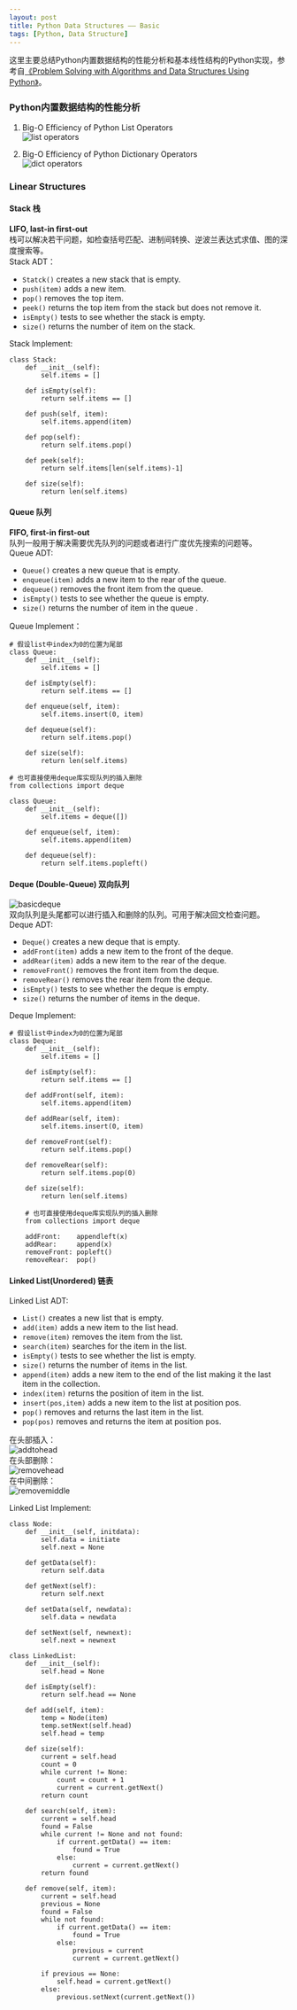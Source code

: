 ```yaml
---
layout: post    
title: Python Data Structures —— Basic    
tags: [Python, Data Structure]    
---
```

这里主要总结Python内置数据结构的性能分析和基本线性结构的Python实现，参考自[《Problem Solving with Algorithms and Data Structures Using Python》](http://interactivepython.org/courselib/static/pythonds/index.html)。    

### Python内置数据结构的性能分析    
1. Big-O Efficiency of Python List Operators       
![list operators](/assets/blog/20140803_list.png)

2. Big-O Efficiency of Python Dictionary Operators    
![dict operators](/assets/blog/20140803_dict.png)
  
### Linear Structures    
#### Stack 栈         
**LIFO, last-in first-out**     
栈可以解决若干问题，如检查括号匹配、进制间转换、逆波兰表达式求值、图的深度搜索等。       
Stack ADT：

+ `Statck()` creates a new stack that is empty.
+ `push(item)` adds a new item.
+ `pop()` removes the top item.
+ `peek()` returns the top item from the stack but does not remove it.
+ `isEmpty()` tests to see whether the stack is empty.
+ `size()` returns the number of item on the stack.    

Stack Implement:

    class Stack:
		def __init__(self):
			self.items = []
		
		def isEmpty(self):
			return self.items == []
		
		def push(self, item):
			self.items.append(item)

		def pop(self):
			return self.items.pop()

		def peek(self):
			return self.items[len(self.items)-1]

		def size(self):
			return len(self.items)
    
#### Queue 队列     
**FIFO, first-in first-out**    
队列一般用于解决需要优先队列的问题或者进行广度优先搜索的问题等。    
Queue ADT:    

+ `Queue()` creates a new queue that is empty.
+ `enqueue(item)` adds a new item to the rear of the queue.
+ `dequeue()` removes the front item from the queue.
+ `isEmpty()` tests to see whether the queue is empty.
+ `size()` returns the number of item in the queue .   

Queue Implement：

    # 假设list中index为0的位置为尾部
    class Queue:
		def __init__(self):
			self.items = []
		
		def isEmpty(self):
			return self.items == []

		def enqueue(self, item):
			self.items.insert(0, item)

		def dequeue(self):
			return self.items.pop()

		def size(self):
			return len(self.items)
			
	# 也可直接使用deque库实现队列的插入删除
	from collections import deque
	
	class Queue:
	    def __init__(self):
	        self.items = deque([])
	        
	    def enqueue(self, item):
	        self.items.append(item)
	        
	    def dequeue(self):
	        return self.items.popleft()
	    
	        
#### Deque (Double-Queue) 双向队列    
![basicdeque](/assets/blog/20140803_basicdeque.png)    
双向队列是头尾都可以进行插入和删除的队列。可用于解决回文检查问题。        
Deque ADT:

+ `Deque()` creates a new deque that is empty. 
+ `addFront(item)` adds a new item to the front of the deque.
+ `addRear(item)` adds a new item to the rear of the deque. 
+ `removeFront()` removes the front item from the deque.
+ `removeRear()` removes the rear item from the deque. 
+ `isEmpty()` tests to see whether the deque is empty. 
+ `size()` returns the number of items in the deque. 

Deque Implement:

    # 假设list中index为0的位置为尾部
    class Deque:
		def __init__(self):
			self.items = []

		def isEmpty(self):
			return self.items == []

		def addFront(self, item):
			self.items.append(item)

		def addRear(self, item):
			self.items.insert(0, item)

		def removeFront(self):
			return self.items.pop()

		def removeRear(self):
			return self.items.pop(0)

		def size(self):
			return len(self.items)
        
        # 也可直接使用deque库实现队列的插入删除
	    from collections import deque
	    
	    addFront:    appendleft(x)
	    addRear:     append(x)
	    removeFront: popleft()
	    removeRear:  pop() 

#### Linked List(Unordered) 链表    
Linked List ADT:

+ `List()` creates a new list that is empty. 
+ `add(item)` adds a new item to the list head. 
+ `remove(item)` removes the item from the list. 
+ `search(item)` searches for the item in the list. 
+ `isEmpty()` tests to see whether the list is empty. 
+ `size()` returns the number of items in the list.
+ `append(item)` adds a new item to the end of the list making it the last item in the collection. 
+ `index(item)` returns the position of item in the list. 
+ `insert(pos,item)` adds a new item to the list at position pos. 
+ `pop()` removes and returns the last item in the list.
+ `pop(pos)` removes and returns the item at position pos.

在头部插入：    
![addtohead](/assets/blog/20140803_addtohead.png)    
在头部删除：    
![removehead](/assets/blog/20140803_removehead.png)    
在中间删除：    
![removemiddle](/assets/blog/20140803_removemiddle.png)

Linked List Implement:

    class Node:
		def __init__(self, initdata):
			self.data = initiate
			self.next = None
			
		def getData(self):
			return self.data
			
		def getNext(self):
			return self.next
			
		def setData(self, newdata):
			self.data = newdata
			
		def setNext(self, newnext):
			self.next = newnext

    class LinkedList:
		def __init__(self):
			self.head = None

		def isEmpty(self):
			return self.head == None

		def add(self, item):
			temp = Node(item)
			temp.setNext(self.head)
			self.head = temp

		def size(self):
			current = self.head
			count = 0
			while current != None:
				count = count + 1
				current = current.getNext()
			return count

		def search(self, item):
			current = self.head
			found = False
			while current != None and not found:
				if current.getData() == item:
					found = True
				else:
					current = current.getNext()
			return found

		def remove(self, item):
			current = self.head
			previous = None
			found = False
			while not found:
				if current.getData() == item:
					found = True
				else:
					previous = current
					current = current.getNext()

			if previous == None:
				self.head = current.getNext()
			else:
				previous.setNext(current.getNext())


    

